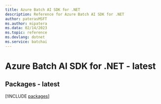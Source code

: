 ```yaml
---
title: Azure Batch AI SDK for .NET
description: Reference for Azure Batch AI SDK for .NET
author: paterasMSFT
ms.author: mipatera
ms.data: 02/14/2023
ms.topic: reference
ms.devlang: dotnet
ms.service: batchai
---
```

# Azure Batch AI SDK for .NET - latest
## Packages - latest
[!INCLUDE [packages](batch-ai-index.md)]
